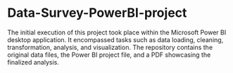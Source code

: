 # Data-Survey-PowerBI-project
The initial execution of this project took place within the Microsoft Power BI desktop application. It encompassed tasks such as data loading, cleaning, transformation, analysis, and visualization.
The repository contains the original data files, the Power BI project file, and a PDF showcasing the finalized analysis.
